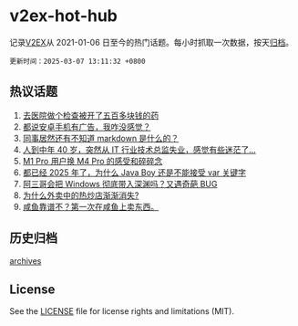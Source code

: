 # v2ex-hot-hub

 记录[V2EX](https://www.v2ex.com/)从 2021-01-06 日至今的热门话题。每小时抓取一次数据，按天[归档](archives)。

`更新时间：2025-03-07 13:11:32 +0800`

## 热议话题

1. [去医院做个检查被开了五百多块钱的药](https://www.v2ex.com/t/1116542)
1. [都说安卓手机有广告，我咋没感觉？](https://www.v2ex.com/t/1116421)
1. [同事居然还有不知道 markdown 是什么的？](https://www.v2ex.com/t/1116527)
1. [人到中年 40 岁，突然从 IT 行业技术总监失业，感觉有些迷茫了...](https://www.v2ex.com/t/1116453)
1. [M1 Pro 用户换 M4 Pro 的感受和碎碎念](https://www.v2ex.com/t/1116474)
1. [都已经 2025 年了，为什么 Java Boy 还是不能接受 var 关键字](https://www.v2ex.com/t/1116515)
1. [阿三哥会把 Windows 彻底带入深渊吗？又遇奇葩 BUG](https://www.v2ex.com/t/1116335)
1. [为什么外卖中的热炒店渐渐消失?](https://www.v2ex.com/t/1116340)
1. [咸鱼靠谱不？第一次在咸鱼上卖东西。](https://www.v2ex.com/t/1116551)

## 历史归档

[archives](archives)

## License

See the [LICENSE](LICENSE) file for license rights and limitations (MIT).
